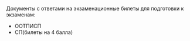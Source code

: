 Документы с ответами на экзаменационные билеты
для подготовки к экзаменам:
- ООТПИСП
- СП(билеты на 4 балла)